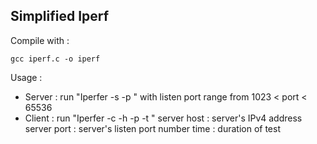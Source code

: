 ## Simplified Iperf


Compile with :

```
gcc iperf.c -o iperf
```

Usage : 

- Server : run "Iperfer -s -p <listen port>" with listen port range from 1023 < port < 65536
- Client : run "Iperfer -c -h <server hostname> -p <server port> -t <time>" 
		server host : server's IPv4 address 
		server port : server's listen port number
		time	    : duration of test

